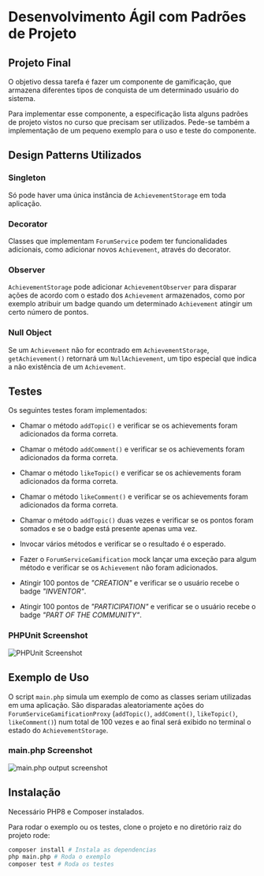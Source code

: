 # Desenvolvimento Ágil com Padrões de Projeto

## Projeto Final

O objetivo dessa tarefa é fazer um componente de gamificação, que armazena diferentes tipos de conquista de um determinado usuário do sistema.

Para implementar esse componente, a especificação lista alguns padrões de projeto vistos no curso que precisam ser utilizados. Pede-se também a implementação de um pequeno exemplo para o uso e teste do componente.

## Design Patterns Utilizados

### Singleton

Só pode haver uma única instância de `AchievementStorage` em toda aplicação.

### Decorator

Classes que implementam `ForumService` podem ter funcionalidades adicionais, como adicionar novos `Achievement`, através do decorator.

### Observer

`AchievementStorage` pode adicionar `AchievementObserver` para disparar ações de acordo com o estado dos `Achievement` armazenados, como por exemplo atribuir um badge quando um determinado `Achievement` atingir um certo número de pontos.

### Null Object

Se um `Achievement` não for econtrado em `AchievementStorage`, `getAchievement()` retornará um `NullAchievement`, um tipo especial que indica a não existência de um `Achievement`.

## Testes

Os seguintes testes foram implementados:

- Chamar o método `addTopic()` e verificar se os achievements foram adicionados da forma correta.

- Chamar o método `addComment()` e verificar se os achievements foram adicionados da forma correta.

- Chamar o método `likeTopic()` e verificar se os achievements foram adicionados da forma correta.

- Chamar o método `likeComment()` e verificar se os achievements foram adicionados da forma correta.

- Chamar o método `addTopic()` duas vezes e verificar se os pontos foram somados e se o badge está presente apenas uma vez.

- Invocar vários métodos e verificar se o resultado é o esperado.

- Fazer o `ForumServiceGamification` mock lançar uma exceção para algum método e verificar se os `Achievement` não foram adicionados.

- Atingir 100 pontos de _"CREATION"_ e verificar se o usuário recebe o badge _"INVENTOR"_.

- Atingir 100 pontos de _"PARTICIPATION"_ e verificar se o usuário recebe o badge _"PART OF THE COMMUNITY"_.

### PHPUnit Screenshot

![PHPUnit Screenshot](https://igormsoares.github.io/public/examples/design-patterns-phpunit-tests.png)

## Exemplo de Uso

O script `main.php` simula um exemplo de como as classes seriam utilizadas em uma aplicação.
São disparadas aleatoriamente ações do `ForumServiceGamificationProxy` (`addTopic()`, `addComent()`, `likeTopic()`, `likeComment()`) num total de 100 vezes e ao final será exibido no terminal o estado do `AchievementStorage`.

### main.php Screenshot

![main.php output screenshot](https://igormsoares.github.io/public/examples/design-patterns-main-script.png)

## Instalação

Necessário PHP8 e Composer instalados.

Para rodar o exemplo ou os testes, clone o projeto e no diretório raiz do projeto rode:

```bash
composer install # Instala as dependencias
php main.php # Roda o exemplo
composer test # Roda os testes
```
